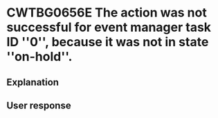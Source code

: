 # CWTBG0656E The action was not successful for event manager task ID ''0'', because it was not in state ''on-hold''.

## Explanation

## User response
